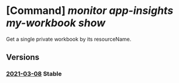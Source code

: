 # [Command] _monitor app-insights my-workbook show_

Get a single private workbook by its resourceName.

## Versions

### [2021-03-08](/Resources/mgmt-plane/L3N1YnNjcmlwdGlvbnMve30vcmVzb3VyY2Vncm91cHMve30vcHJvdmlkZXJzL21pY3Jvc29mdC5pbnNpZ2h0cy9teXdvcmtib29rcy97fQ==/2021-03-08.xml) **Stable**

<!-- mgmt-plane /subscriptions/{}/resourcegroups/{}/providers/microsoft.insights/myworkbooks/{} 2021-03-08 -->
